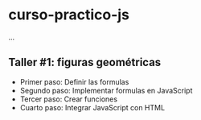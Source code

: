 # curso-practico-js

...

## Taller #1: figuras geométricas

- Primer paso: Definir las formulas
- Segundo paso: Implementar formulas en JavaScript
- Tercer paso: Crear funciones
- Cuarto paso: Integrar JavaScript con HTML
